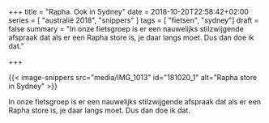 +++
title = "Rapha. Ook in Sydney"
date = 2018-10-20T22:58:42+02:00
series = [ "australië 2018", "snippers" ]
tags = [ "fietsen", "sydney"] 
draft = false
summary = "In onze fietsgroep is er een nauwelijks stilzwijgende afspraak dat als er een Rapha store is, je daar langs moet. Dus dan doe ik dat."

+++

{{< image-snippers src="media/IMG_1013" id="181020_1" alt="Rapha store in Sydney" >}}

In onze fietsgroep is er een nauwelijks stilzwijgende afspraak dat als er een Rapha store is, je daar langs moet. Dus dan doe ik dat.
	